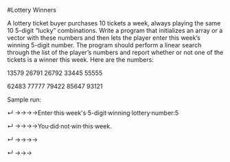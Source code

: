 #Lottery Winners

A lottery ticket buyer purchases 10 tickets a week, always playing the same 10 5-digit “lucky” combinations. Write a program  that initializes  an array  or a vector with these numbers and then lets the player enter this week’s winning 5-digit number. The program  should perform a linear search through the list of the player’s numbers and report whether  or not one of the tickets is a winner this week. Here are the numbers:


13579 26791 26792 33445 55555

62483 77777 79422 85647 93121

Sample run:

↵ →→→→Enter·this·week's·5-digit·winning·lottery·number:5

↵ →→→→You·did·not·win·this·week.

↵ →→→→

↵ →→→
